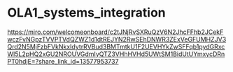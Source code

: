 # OLA1_systems_integration


https://miro.com/welcomeonboard/c2tJNjRvSXRuQzV6N2JhcFFhb2JCekFwczFvNGpzTVVPTVdQZWZ1d1dtREJYN2RwSEhDNWR3ZExVeGFUMHZJV3Qrd2N5MjFzbFVkNkxIdytrRVBud3BMTmtkU1F2UEVHYkZwSFFqb1pydGRxcWl5L2pHQ2xGU2NROUVGdmIyQTZ3VHhHVHd5UWtSM1BidUtUYmxycDRnPT0hdjE=?share_link_id=13577953737

